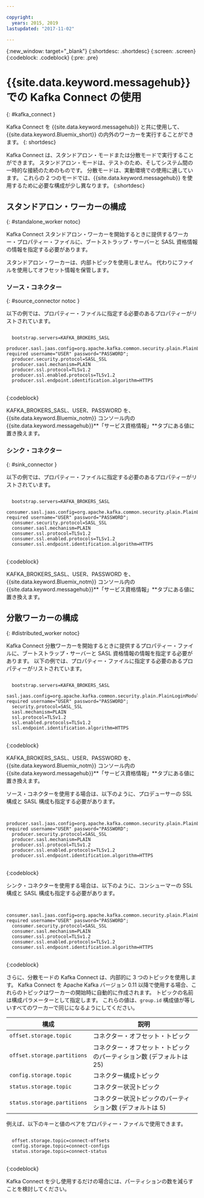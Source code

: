 ```yaml
---

copyright:
  years: 2015, 2019
lastupdated: "2017-11-02"

---
```


{:new_window: target="_blank"}
{:shortdesc: .shortdesc}
{:screen: .screen}
{:codeblock: .codeblock}
{:pre: .pre}

# {{site.data.keyword.messagehub}} での Kafka Connect の使用
{: #kafka_connect }

Kafka Connect を {{site.data.keyword.messagehub}} と共に使用して、{{site.data.keyword.Bluemix_short}} の内外のワーカーを実行することができます。
{: shortdesc}

Kafka Connect は、スタンドアロン・モードまたは分散モードで実行することができます。 スタンドアロン・モードは、テストのため、そしてシステム間の一時的な接続のためのものです。 分散モードは、実動環境での使用に適しています。 これらの 2 つのモードでは、{{site.data.keyword.messagehub}} を使用するために必要な構成が少し異なります。
{:shortdesc}

## スタンドアロン・ワーカーの構成
{: #standalone_worker notoc}

Kafka Connect スタンドアロン・ワーカーを開始するときに提供するワーカー・プロパティー・ファイルに、ブートストラップ・サーバーと SASL 資格情報の情報を指定する必要があります。

スタンドアロン・ワーカーは、内部トピックを使用しません。 代わりにファイルを使用してオフセット情報を保管します。

### ソース・コネクター
{: #source_connector notoc }

以下の例では、プロパティー・ファイルに指定する必要のあるプロパティーがリストされています。

<pre>
<code>
  bootstrap.servers=KAFKA_BROKERS_SASL
  producer.sasl.jaas.config=org.apache.kafka.common.security.plain.PlainLoginModule required username="USER" password="PASSWORD";
  producer.security.protocol=SASL_SSL
  producer.sasl.mechanism=PLAIN
  producer.ssl.protocol=TLSv1.2
  producer.ssl.enabled.protocols=TLSv1.2
  producer.ssl.endpoint.identification.algorithm=HTTPS
</code>
</pre>
{:codeblock}

KAFKA_BROKERS_SASL、USER、PASSWORD を、{{site.data.keyword.Bluemix_notm}} コンソール内の {{site.data.keyword.messagehub}}**「サービス資格情報」**タブにある値に置き換えます。

### シンク・コネクター
{: #sink_connector }

以下の例では、プロパティー・ファイルに指定する必要のあるプロパティーがリストされています。

<pre>
<code>
  bootstrap.servers=KAFKA_BROKERS_SASL
  consumer.sasl.jaas.config=org.apache.kafka.common.security.plain.PlainLoginModule required username="USER" password="PASSWORD";
  consumer.security.protocol=SASL_SSL
  consumer.sasl.mechanism=PLAIN
  consumer.ssl.protocol=TLSv1.2
  consumer.ssl.enabled.protocols=TLSv1.2
  consumer.ssl.endpoint.identification.algorithm=HTTPS
</code>
</pre>
{:codeblock}

KAFKA_BROKERS_SASL、USER、PASSWORD を、{{site.data.keyword.Bluemix_notm}} コンソール内の {{site.data.keyword.messagehub}}**「サービス資格情報」**タブにある値に置き換えます。

## 分散ワーカーの構成
{: #distributed_worker notoc}

Kafka Connect 分散ワーカーを開始するときに提供するプロパティー・ファイルに、ブートストラップ・サーバーと SASL 資格情報の情報を指定する必要があります。 以下の例では、プロパティー・ファイルに指定する必要のあるプロパティーがリストされています。

<pre>
<code>
  bootstrap.servers=KAFKA_BROKERS_SASL
  sasl.jaas.config=org.apache.kafka.common.security.plain.PlainLoginModule required username="USER" password="PASSWORD";
  security.protocol=SASL_SSL
  sasl.mechanism=PLAIN
  ssl.protocol=TLSv1.2
  ssl.enabled.protocols=TLSv1.2
  ssl.endpoint.identification.algorithm=HTTPS
</code>
</pre>
{:codeblock}

KAFKA_BROKERS_SASL、USER、PASSWORD を、{{site.data.keyword.Bluemix_notm}} コンソール内の {{site.data.keyword.messagehub}}**「サービス資格情報」**タブにある値に置き換えます。

ソース・コネクターを使用する場合は、以下のように、プロデューサーの SSL 構成と SASL 構成も指定する必要があります。

<pre>
<code>
  producer.sasl.jaas.config=org.apache.kafka.common.security.plain.PlainLoginModule required username="USER" password="PASSWORD";
  producer.security.protocol=SASL_SSL
  producer.sasl.mechanism=PLAIN
  producer.ssl.protocol=TLSv1.2
  producer.ssl.enabled.protocols=TLSv1.2
  producer.ssl.endpoint.identification.algorithm=HTTPS
</code>
</pre>
{:codeblock}

シンク・コネクターを使用する場合は、以下のように、コンシューマーの SSL 構成と SASL 構成も指定する必要があります。

<pre>
<code>
  consumer.sasl.jaas.config=org.apache.kafka.common.security.plain.PlainLoginModule required username="USER" password="PASSWORD";
  consumer.security.protocol=SASL_SSL
  consumer.sasl.mechanism=PLAIN
  consumer.ssl.protocol=TLSv1.2
  consumer.ssl.enabled.protocols=TLSv1.2
  consumer.ssl.endpoint.identification.algorithm=HTTPS
</code>
</pre>
{:codeblock}

さらに、分散モードの Kafka Connect は、内部的に 3 つのトピックを使用します。 Kafka Connect を Apache Kafka バージョン 0.11 以降で使用する場合、これらのトピックはワーカーの開始時に自動的に作成されます。 トピックの名前は構成パラメーターとして指定します。 これらの値は、`group.id` 構成値が等しいすべてのワーカーで同じになるようにしてください。

| 構成               | 説明                                                         |
| --------------------------- | ------------------------------------------------------------------- |
| `offset.storage.topic`      | コネクター・オフセット・トピック                                             |
| `offset.storage.partitions` | コネクター・オフセット・トピックのパーティション数 (デフォルトは 25) |
| `config.storage.topic`      | コネクター構成トピック                                       |
| `status.storage.topic`      | コネクター状況トピック                                              |
| `status.storage.partitions` | コネクター状況トピックのパーティション数 (デフォルトは 5)          |

例えば、以下のキーと値のペアをプロパティー・ファイルで使用できます。

<pre>
<code>
  offset.storage.topic=connect-offsets
  config.storage.topic=connect-configs
  status.storage.topic=connect-status
</code>
</pre>
{:codeblock}

Kafka Connect を少し使用するだけの場合には、パーティションの数を減らすことを検討してください。




